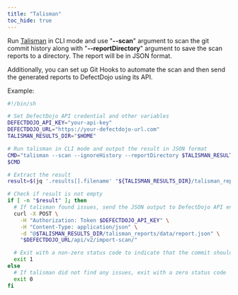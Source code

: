 ```yaml
---
title: "Talisman"
toc_hide: true
---
```

Run [Talisman](https://github.com/thoughtworks/talisman) in CLI mode and use "**--scan**" argument to scan the git commit history along with "**--reportDirectory**" argument to save the scan reports to a directory. The report will be in JSON format.

Additionally, you can set up Git Hooks to automate the scan and then send the generated reports to DefectDojo using its API.

Example:

```bash
#!/bin/sh

# Set DefectDojo API credential and other variables
DEFECTDOJO_API_KEY="your-api-key"
DEFECTDOJO_URL="https://your-defectdojo-url.com"
TALISMAN_RESULTS_DIR="$HOME"

# Run talisman in CLI mode and output the result in JSON format
CMD="talisman --scan --ignoreHistory --reportDirectory $TALISMAN_RESULTS_DIR"
$CMD

# Extract the result
result=$(jq '.results[].filename' "${TALISMAN_RESULTS_DIR}/talisman_reports/data/report.json")

# Check if result is not empty
if [ -n "$result" ]; then
  # If talisman found issues, send the JSON output to DefectDojo API endpoint
  curl -X POST \
    -H "Authorization: Token $DEFECTDOJO_API_KEY" \
    -H "Content-Type: application/json" \
    -d "@$TALISMAN_RESULTS_DIR/talisman_reports/data/report.json" \
    "$DEFECTDOJO_URL/api/v2/import-scan/"

  # Exit with a non-zero status code to indicate that the commit should be rejected
  exit 1
else
  # If talisman did not find any issues, exit with a zero status code
  exit 0
fi
```